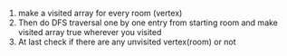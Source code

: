 1. make a visited array for every room (vertex)
2. Then do DFS traversal one by one entry from starting room and make visited array true wherever you visited
3. At last check if there are any unvisited vertex(room) or not